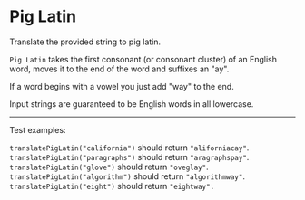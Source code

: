 # Pig Latin

Translate the provided string to pig latin.

`Pig Latin` takes the first consonant (or consonant cluster) of an English word, moves it to the end of the word and suffixes an "ay".

If a word begins with a vowel you just add "way" to the end.

Input strings are guaranteed to be English words in all lowercase.

---

Test examples:

`translatePigLatin("california")` should return `"aliforniacay"`.\
`translatePigLatin("paragraphs")` should return `"aragraphspay"`.\
`translatePigLatin("glove")` should return `"oveglay"`.\
`translatePigLatin("algorithm")` should return `"algorithmway"`.\
`translatePigLatin("eight")` should return `"eightway".`
